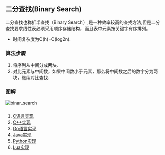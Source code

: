## 二分查找(Binary Search)
二分查找也称折半查找（Binary Search）,是一种效率较高的查找方法,但是二分查找要求线性表必须采用顺序存储结构，而且表中元素按关键字有序排列。
- 时间复杂度为O(h)=O(log2n).

### 算法步骤
1. 将序列从中间分成两块.
2. 对比元素与中间数，如果中间数小于元素，那么将中间数之后的数字分为两块，继续对比查找.

### 图解
![binar_search](https://github.com/usthooz/algorithm/tree/master/img/binarysearch.png)

### 
1. [C语言实现](https://github.com/usthooz/algorithm/blob/master/search/%E4%BA%8C%E5%88%86%E6%9F%A5%E6%89%BE/binary_search.c)
2. [C++实现](https://github.com/usthooz/algorithm/blob/master/search/%E4%BA%8C%E5%88%86%E6%9F%A5%E6%89%BE/binary_search.cpp)
3. [Go语言实现](https://github.com/usthooz/algorithm/blob/master/search/%E4%BA%8C%E5%88%86%E6%9F%A5%E6%89%BE/binary_search.go)
4. [Java实现](https://github.com/usthooz/algorithm/blob/master/search/%E4%BA%8C%E5%88%86%E6%9F%A5%E6%89%BE/binary_search.java)
5. [Python实现](https://github.com/usthooz/algorithm/blob/master/search/%E4%BA%8C%E5%88%86%E6%9F%A5%E6%89%BE/binary_search.py)
6. [Lua实现](https://github.com/usthooz/algorithm/blob/master/search/%E4%BA%8C%E5%88%86%E6%9F%A5%E6%89%BE/binary_search.lua)